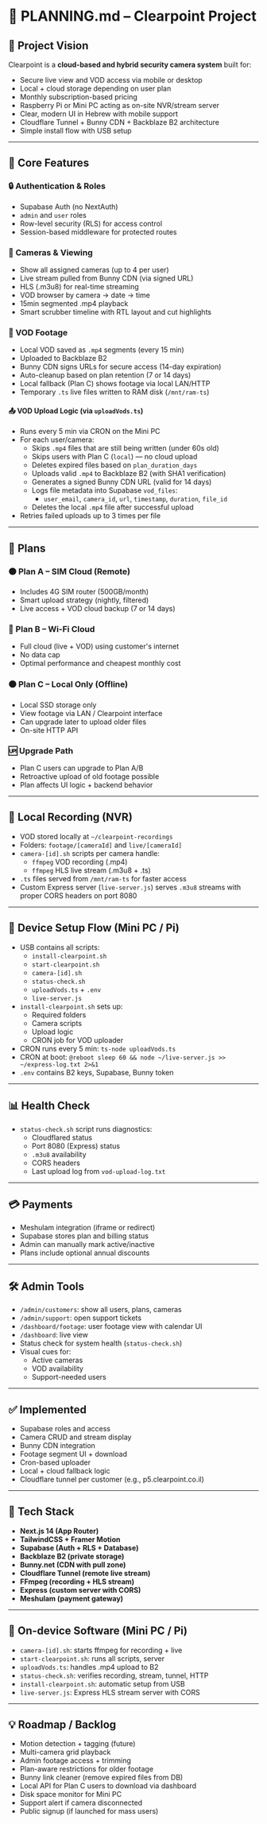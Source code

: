 
# 📌 PLANNING.md – Clearpoint Project

## 🧭 Project Vision

Clearpoint is a **cloud-based and hybrid security camera system** built for:
- Secure live view and VOD access via mobile or desktop
- Local + cloud storage depending on user plan
- Monthly subscription-based pricing
- Raspberry Pi or Mini PC acting as on-site NVR/stream server
- Clear, modern UI in Hebrew with mobile support
- Cloudflare Tunnel + Bunny CDN + Backblaze B2 architecture
- Simple install flow with USB setup

---

## 🔑 Core Features

### 🔒 Authentication & Roles
- Supabase Auth (no NextAuth)
- `admin` and `user` roles
- Row-level security (RLS) for access control
- Session-based middleware for protected routes

### 🎥 Cameras & Viewing
- Show all assigned cameras (up to 4 per user)
- Live stream pulled from Bunny CDN (via signed URL)
- HLS (.m3u8) for real-time streaming
- VOD browser by camera → date → time
- 15min segmented .mp4 playback
- Smart scrubber timeline with RTL layout and cut highlights

### 📁 VOD Footage

- Local VOD saved as `.mp4` segments (every 15 min)
- Uploaded to Backblaze B2
- Bunny CDN signs URLs for secure access (14-day expiration)
- Auto-cleanup based on plan retention (7 or 14 days)
- Local fallback (Plan C) shows footage via local LAN/HTTP
- Temporary `.ts` live files written to RAM disk (`/mnt/ram-ts`)

#### 📤 VOD Upload Logic (via `uploadVods.ts`)

- Runs every 5 min via CRON on the Mini PC
- For each user/camera:
  - Skips `.mp4` files that are still being written (under 60s old)
  - Skips users with Plan C (`local`) — no cloud upload
  - Deletes expired files based on `plan_duration_days`
  - Uploads valid `.mp4` to Backblaze B2 (with SHA1 verification)
  - Generates a signed Bunny CDN URL (valid for 14 days)
  - Logs file metadata into Supabase `vod_files`:
    - `user_email`, `camera_id`, `url`, `timestamp`, `duration`, `file_id`
  - Deletes the local `.mp4` file after successful upload
- Retries failed uploads up to 3 times per file

---

## 🧠 Plans

### 🟠 Plan A – SIM Cloud (Remote)
- Includes 4G SIM router (500GB/month)
- Smart upload strategy (nightly, filtered)
- Live access + VOD cloud backup (7 or 14 days)

### 🔵 Plan B – Wi-Fi Cloud
- Full cloud (live + VOD) using customer's internet
- No data cap
- Optimal performance and cheapest monthly cost

### 🟤 Plan C – Local Only (Offline)
- Local SSD storage only
- View footage via LAN / Clearpoint interface
- Can upgrade later to upload older files
- On-site HTTP API

### 🆙 Upgrade Path
- Plan C users can upgrade to Plan A/B
- Retroactive upload of old footage possible
- Plan affects UI logic + backend behavior

---

## 💽 Local Recording (NVR)

- VOD stored locally at `~/clearpoint-recordings`
- Folders: `footage/[cameraId]` and `live/[cameraId]`
- `camera-[id].sh` scripts per camera handle:
  - `ffmpeg` VOD recording (.mp4)
  - `ffmpeg` HLS live stream (.m3u8 + .ts)
- `.ts` files served from `/mnt/ram-ts` for faster access
- Custom Express server (`live-server.js`) serves `.m3u8` streams with proper CORS headers on port 8080

---

## 🧰 Device Setup Flow (Mini PC / Pi)

- USB contains all scripts:
  - `install-clearpoint.sh`
  - `start-clearpoint.sh`
  - `camera-[id].sh`
  - `status-check.sh`
  - `uploadVods.ts` + `.env`
  - `live-server.js`
- `install-clearpoint.sh` sets up:
  - Required folders
  - Camera scripts
  - Upload logic
  - CRON job for VOD uploader
- CRON runs every 5 min: `ts-node uploadVods.ts`
- CRON at boot: `@reboot sleep 60 && node ~/live-server.js >> ~/express-log.txt 2>&1`
- `.env` contains B2 keys, Supabase, Bunny token

---

## 📊 Health Check

- `status-check.sh` script runs diagnostics:
  - Cloudflared status
  - Port 8080 (Express) status
  - `.m3u8` availability
  - CORS headers
  - Last upload log from `vod-upload-log.txt`

---

## 💳 Payments

- Meshulam integration (iframe or redirect)
- Supabase stores plan and billing status
- Admin can manually mark active/inactive
- Plans include optional annual discounts

---

## 🛠 Admin Tools

- `/admin/customers`: show all users, plans, cameras
- `/admin/support`: open support tickets
- `/dashboard/footage`: user footage view with calendar UI
- `/dashboard`: live view
- Status check for system health (`status-check.sh`)
- Visual cues for:
  - Active cameras
  - VOD availability
  - Support-needed users

---

## ✅ Implemented

- Supabase roles and access
- Camera CRUD and stream display
- Bunny CDN integration
- Footage segment UI + download
- Cron-based uploader
- Local + cloud fallback logic
- Cloudflare tunnel per customer (e.g., p5.clearpoint.co.il)

---

## 🧱 Tech Stack

- **Next.js 14 (App Router)**
- **TailwindCSS + Framer Motion**
- **Supabase (Auth + RLS + Database)**
- **Backblaze B2 (private storage)**
- **Bunny.net (CDN with pull zone)**
- **Cloudflare Tunnel (remote live stream)**
- **FFmpeg (recording + HLS stream)**
- **Express (custom server with CORS)**
- **Meshulam (payment gateway)**

---

## 🧪 On-device Software (Mini PC / Pi)

- `camera-[id].sh`: starts ffmpeg for recording + live
- `start-clearpoint.sh`: runs all scripts, server
- `uploadVods.ts`: handles .mp4 upload to B2
- `status-check.sh`: verifies recording, stream, tunnel, HTTP
- `install-clearpoint.sh`: automatic setup from USB
- `live-server.js`: Express HLS stream server with CORS

---

## 💡 Roadmap / Backlog

- Motion detection + tagging (future)
- Multi-camera grid playback
- Admin footage access + trimming
- Plan-aware restrictions for older footage
- Bunny link cleaner (remove expired files from DB)
- Local API for Plan C users to download via dashboard
- Disk space monitor for Mini PC
- Support alert if camera disconnected
- Public signup (if launched for mass users)
